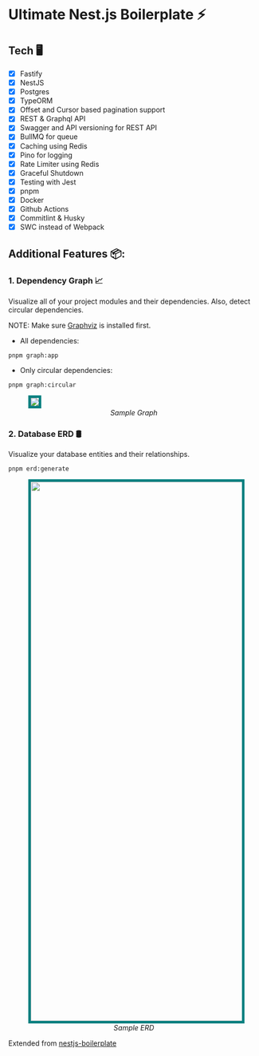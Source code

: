 # Ultimate Nest.js Boilerplate ⚡

## Tech 🖥️

- [x] Fastify
- [x] NestJS
- [x] Postgres
- [x] TypeORM
- [x] Offset and Cursor based pagination support
- [x] REST & Graphql API
- [x] Swagger and API versioning for REST API
- [x] BullMQ for queue
- [x] Caching using Redis
- [x] Pino for logging
- [x] Rate Limiter using Redis
- [x] Graceful Shutdown
- [x] Testing with Jest
- [x] pnpm
- [x] Docker
- [x] Github Actions
- [x] Commitlint & Husky
- [x] SWC instead of Webpack

## Additional Features 📦:

### 1. Dependency Graph 📈

Visualize all of your project modules and their dependencies. Also, detect circular dependencies.

NOTE: Make sure [Graphviz](https://www.graphviz.org/) is installed first.

- All dependencies:

```
pnpm graph:app
```

- Only circular dependencies:

```
pnpm graph:circular
```

<figure>
<img src="./github-assets/graph.png" style="border: 5px solid teal" />
<figcaption style="text-align: center; font-style: italic;">Sample Graph</figcaption>
</figure>

### 2. Database ERD 🛢️

Visualize your database entities and their relationships.

```
pnpm erd:generate
```

<figure>
<img src="./github-assets/erd.png" style="border: 5px solid teal; height: 1080px;" />
<figcaption style="text-align: center; font-style: italic;">Sample ERD</figcaption>
</figure>

Extended from [nestjs-boilerplate](https://github.com/vndevteam/nestjs-boilerplate?tab=readme-ov-file)

